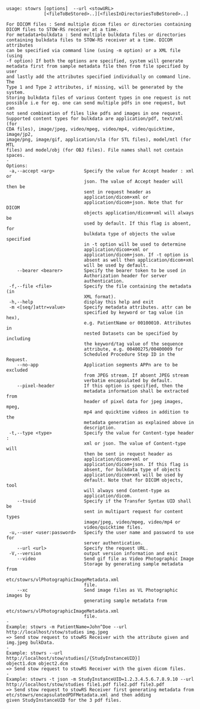     usage: stowrs [options]  --url <stowURL>
                  [<fileToBeStored>..][<filesInDirectoriesToBeStored>..]
    
    For DICOM files : Send multiple dicom files or directories containing
    DICOM files to STOW-RS receiver at a time.
    For metadata+bulkdata : Send multiple bulkdata files or directories
    containing bulkdata files to STOW-RS receiver at a time. DICOM attributes
    can be specified via command line (using -m option) or a XML file (using
    -f option) If both the options are specified, system will generate
    metadata first from sample metadata file then from file specified by user
    and lastly add the attributes specified individually on command line. The
    Type 1 and Type 2 attributes, if missing, will be generated by the system.
    Storing bulkdata files of various Content types in one request is not
    possible i.e for eg. one can send multiple pdfs in one request, but can
    not send combination of files like pdfs and images in one request.
    Supported content types for bulkdata are application/pdf, text/xml (for
    CDA files), image/jpeg, video/mpeg, video/mp4, video/quicktime, image/jp2,
    image/png, image/gif, application/sla (for STL files), model/mtl (for MTL
    files) and model/obj (for OBJ files). File names shall not contain spaces.
    -
    Options:
     -a,--accept <arg>           Specify the value for Accept header : xml or
                                 json. The value of Accept header will then be
                                 sent in request header as
                                 application/dicom+xml or
                                 application/dicom+json. Note that for DICOM
                                 objects application/dicom+xml will always be
                                 used by default. If this flag is absent, for
                                 bulkdata type of objects the value specified
                                 in -t option will be used to determine
                                 application/dicom+xml or
                                 application/dicom+json. If -t option is
                                 absent as well then application/dicom+xml
                                 will be used by default.
        --bearer <bearer>        Specify the bearer token to be used in
                                 Authorization header for server
                                 authentication.
     -f,--file <file>            Specify the file containing the metadata (in
                                 XML format).
     -h,--help                   display this help and exit
     -m <[seq/]attr=value>       Specify metadata attributes. attr can be
                                 specified by keyword or tag value (in hex),
                                 e.g. PatientName or 00100010. Attributes in
                                 nested Datasets can be specified by including
                                 the keyword/tag value of the sequence
                                 attribute, e.g. 00400275/00400009 for
                                 Scheduled Procedure Step ID in the Request.
        --no-app                 Application segments APPn are to be excluded
                                 from JPEG stream. If absent JPEG stream
                                 verbatim encapsulated by default.
        --pixel-header           If this option is specified, then the
                                 metadata information shall be extracted from
                                 header of pixel data for jpeg images, mpeg,
                                 mp4 and quicktime videos in addition to the
                                 metadata generation as explained above in
                                 description.
     -t,--type <type>            Specify the value for Content-type header :
                                 xml or json. The value of Content-type will
                                 then be sent in request header as
                                 application/dicom+xml or
                                 application/dicom+json. If this flag is
                                 absent, for bulkdata type of objects
                                 application/dicom+xml will be used by
                                 default. Note that for DICOM objects, tool
                                 will always send Content-type as
                                 application/dicom.
        --tsuid                  Specify if the Transfer Syntax UID shall be
                                 sent in multipart request for content types
                                 image/jpeg, video/mpeg, video/mp4 or
                                 video/quicktime files.
     -u,--user <user:password>   Specify the user name and password to use for
                                 server authentication.
        --url <url>              Specify the request URL.
     -V,--version                output version information and exit
        --video                  Send gif file as Video Photographic Image
                                 Storage by generating sample metadata from
                                 etc/stowrs/vlPhotographicImageMetadata.xml
                                 file.
        --xc                     Send image files as VL Photographic images by
                                 generating sample metadata from
                                 etc/stowrs/vlPhotographicImageMetadata.xml
                                 file.
    -
    Example: stowrs -m PatientName=John^Doe --url
    http://localhost/stow/studies img.jpeg
    => Send stow request to stowRS Receiver with the attribute given and
    img.jpeg bulkData.
    -
    Example: stowrs --url http://localhost/stow/studies[/{StudyInstanceUID}]
    object1.dcm object2.dcm
    => Send stow request to stowRS Receiver with the given dicom files.
    -
    Example: stowrs -t json -m StudyInstanceUID=1.2.3.4.5.6.7.8.9.10 --url
    http://localhost/stow/studies file1.pdf file2.pdf file3.pdf
    => Send stow request to stowRS Receiver first generating metadata from
    etc/stowrs/encapsulatedPDFMetadata.xml and then adding
    given StudyInstanceUID for the 3 pdf files.